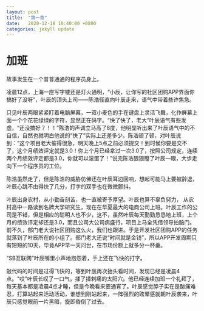 ```yaml
---
layout: post
title:  "第一章"
date:   2020-12-18 10:40:00 +0800
categories: jekyll update
---
```

# 加班

故事发生在一个普普通通的程序员身上。

凌晨12点，上海一座写字楼还是灯火通明，“小辰，让你写的社区团购APP界面你搞好了没呀”，叶辰的顶头上司——陈浩径直向叶辰走来，语气中带着些许焦急。

只见叶辰两眼紧紧盯着电脑屏幕，一双小麦色的手在键盘上灵活飞舞，化作屏幕上面一个个花花绿绿的字符，显然正在码字。“快了快了，老大”叶辰语气有些发虚。“还没搞好？！！”陈浩的声调立马高了8度，他明显听出来了叶辰语气中的不自信，自然也就明白他说的“快了”实际上还差多少。陈浩顿了顿，对叶辰说到：“这个项目老大催得很急，明天晚上5点之前必须提交！到时候你要是交不了，这个月绩效评定就是3.0！你上个月已经拿过一次3.0了，按照公司规定，连续两个月绩效评定都是3.0，你就可以滚蛋了！”说完陈浩狠狠瞪了叶辰一眼，大步走向下一个程序员的工位。

陈浩虽然走了，但是陈浩的威胁仿佛还在叶辰耳边回响，想起可能马上要被辞退，叶辰心跳不由得快了几分，打字的双手也在微微颤抖。

叶辰出身农村，从小勤奋刻苦，也一直被寄予厚望。叶辰也算不辜负努力， 从农村高中一路读到名牌大学研究生，现在在华夏最大的电商公司上班。叶辰工作的公司是不错，但是相应的聪明人也不少，这不，虽然叶辰每天勤勤恳恳地上班，上个月的绩效评定却还是3.0，而且公司大公司病盛行，项目上马全凭借领导拍脑门。前不久，部门老大说社区团购这么火，我们也跟进。于是开发社区团购APP的任务就落到了叶辰所在的小组了。部门老大还说“时间就是金钱”，所以APP开发周期只有短短的10天，毕竟APP早一天问世，在市场份额上就多分一杯羹。

“SB互联网”叶辰嘴里小声地抱怨着，手上还在飞快的打字。

敲代码的时间是过得飞快的，等到叶辰再次抬头看时间，发现已经是凌晨4点。"哎"叶辰长叹了一口气，揉了揉刺痛的太阳穴。他已经连续加班一个礼拜了，每天基本都是凌晨4点才睡，但是今晚看来要通宵了。叶辰感觉脖子实在是酸痛难忍，打算站起来活动活动，谁想到刚站起来，一阵强烈的眩晕感就朝叶辰袭来，叶辰只感觉眼前一片黑暗，旋即昏倒了过去。
